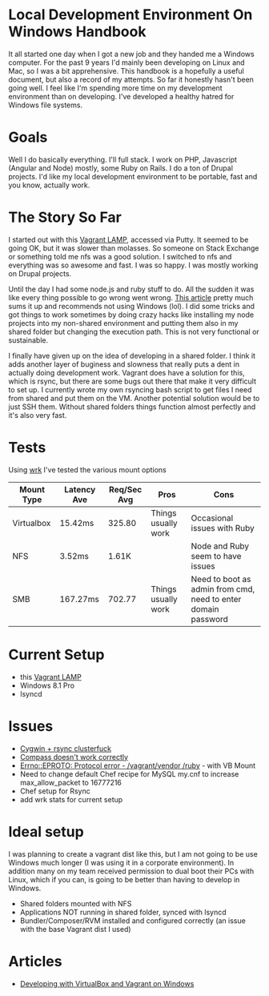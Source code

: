 # Local Development Environment On Windows Handbook
It all started one day when I got a new job and they handed me a Windows computer. For the past 9 years I'd mainly been developing on Linux and Mac, so I was a bit apprehensive. This handbook is a hopefully a useful document, but also a record of my attempts. So far it honestly hasn't been going well. I feel like I'm spending more time on my development environment than on developing. I've developed a healthy hatred for Windows file systems. 

# Goals
Well I do basically everything. I'll full stack. I work on PHP, Javascript (Angular and Node) mostly, some Ruby on Rails. I do a ton of Drupal projects. I'd like my local development environment to be portable, fast and you know, actually work.

# The Story So Far
I started out with this [Vagrant LAMP](https://github.com/r8/vagrant-lamp), accessed via Putty. It seemed to be going OK, but it was slower than molasses. So someone on Stack Exchange or something told me nfs was a good solution. I switched to nfs and everything was so awesome and fast. I was so happy. I was mostly working on Drupal projects.

Until the day I had some node.js and ruby stuff to do. All the sudden it was like every thing possible to go wrong went wrong. [This article](http://perrymitchell.net/article/npm-symlinks-through-vagrant-windows/) pretty much sums it up and recommends not using Windows (lol). I did some tricks and got things to work sometimes by doing crazy hacks like installing my node projects into my non-shared environment and putting them also in my shared folder but changing the execution path.  This is not very functional or sustainable. 

I finally have given up on the idea of developing in a shared folder. I think it adds another layer of buginess and slowness that really puts a dent in actually doing development work. Vagrant does have a solution for this, which is rsync, but there are some bugs out there that make it very difficult to set up. I currently wrote my own rsyncing bash script to get files I need from shared and put them on the VM. Another potential solution would be to just SSH them. Without shared folders things function almost perfectly and it's also very fast.

# Tests

Using [wrk](https://github.com/wg/wrk) I've tested the various mount options


| Mount Type | Latency Ave | Req/Sec Avg | Pros                | Cons                                                          |
|------------|-------------|-------------|---------------------|---------------------------------------------------------------|
| Virtualbox | 15.42ms     | 325.80      | Things usually work | Occasional issues with Ruby                                   |
| NFS        | 3.52ms      | 1.61K       |                     | Node and Ruby seem to have issues                             |
| SMB        | 167.27ms    | 702.77      | Things usually work | Need to boot as admin from cmd, need to enter domain password |



# Current Setup

* this [Vagrant LAMP](https://github.com/r8/vagrant-lamp)
* Windows 8.1 Pro
* lsyncd

# Issues
* [Cygwin + rsync clusterfuck](https://github.com/mitchellh/vagrant/issues/4073)
* [Compass doesn't work correctly](http://stackoverflow.com/questions/20531194/compass-watch-does-not-regenerate-css-inside-vagrant)
* [Errno::EPROTO: Protocol error - /vagrant/vendor /ruby](https://github.com/bundler/bundler/issues/3932) - with VB Mount
* Need to change default Chef recipe for MySQL my.cnf to increase max_allow_packet to 16777216
* Chef setup for Rsync 
* add wrk stats for current setup

# Ideal setup 
I was planning to create a vagrant dist like this, but I am not going to be use Windows much longer (I was using it in a corporate environment). In addition many on my team received permission to dual boot their PCs with Linux, which if you can, is going to be better than having to develop in Windows.
* Shared folders mounted with NFS
* Applications NOT running in shared folder, synced with lsyncd
* Bundler/Composer/RVM installed and configured correctly (an issue with the base Vagrant dist I used)

# Articles
* [Developing with VirtualBox and Vagrant on Windows](http://www.jeffgeerling.com/blog/2016/developing-virtualbox-and-vagrant-on-windows)
